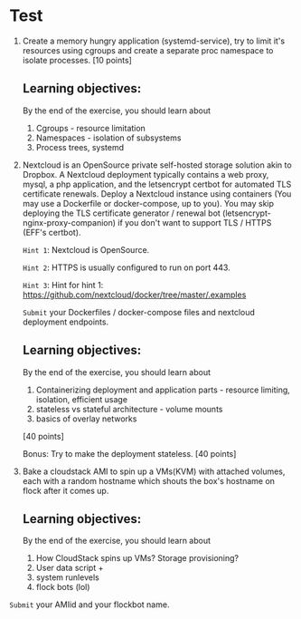 Test
====

1. Create a memory hungry application (systemd-service), try to limit it's resources using cgroups and create a separate proc namespace to isolate processes. [10 points]

     ## Learning objectives:
    By the end of the exercise, you should learn about
    1. Cgroups - resource limitation
    2. Namespaces - isolation of subsystems
    3. Process trees, systemd
    
2. Nextcloud is an OpenSource private self-hosted storage solution akin to Dropbox. A Nextcloud deployment typically contains a web proxy, mysql, a php application, and the letsencrypt certbot for automated TLS certificate renewals. Deploy a Nextcloud instance using containers (You may use a Dockerfile or docker-compose, up to you). You may skip deploying the TLS certificate generator / renewal bot  (letsencrypt-nginx-proxy-companion) if you don't want to support TLS / HTTPS (EFF's certbot).

    `Hint 1`: Nextcloud is OpenSource.

    `Hint 2`: HTTPS is usually configured to run on port 443.
    
    `Hint 3`: Hint for hint 1: https://github.com/nextcloud/docker/tree/master/.examples

    `Submit` your Dockerfiles / docker-compose files and nextcloud deployment endpoints.

    ## Learning objectives:

    By the end of the exercise, you should learn about
    1. Containerizing deployment and application parts - resource limiting, isolation, efficient usage
    2. stateless vs stateful architecture - volume mounts
    2. basics of overlay networks

    [40 points]

    Bonus: Try to make the deployment stateless. [40 points]

3. Bake a cloudstack AMI to spin up a VMs(KVM) with attached volumes, each with a random hostname which shouts the box's hostname on flock after it comes up.

     ## Learning objectives:
    By the end of the exercise, you should learn about
    1. How CloudStack spins up VMs? Storage provisioning?
    2. User data script + 
    3. system runlevels
    4. flock bots (lol)
    
`Submit` your AMIid and your flockbot name.
